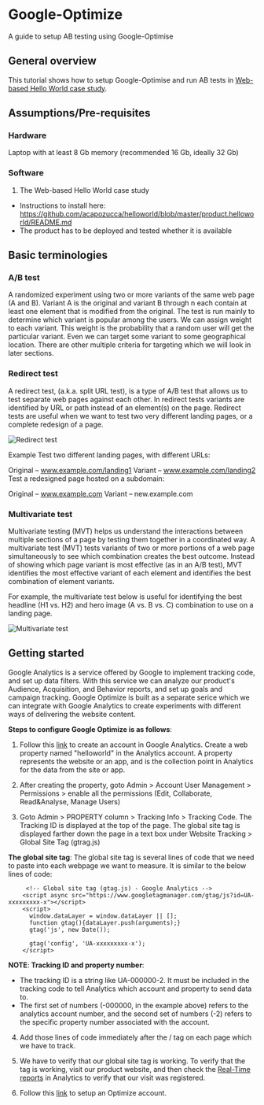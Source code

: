 # Google-Optimize
A guide to setup AB testing using Google-Optimise

## General overview
This tutorial shows how to setup Google-Optimise and run AB tests in [Web-based Hello World case study](https://github.com/acapozucca/helloworld).

## Assumptions/Pre-requisites

### Hardware
Laptop with at least 8 Gb memory (recommended 16 Gb, ideally 32 Gb)

### Software

1. The Web-based Hello World case study
* Instructions to install here: https://github.com/acapozucca/helloworld/blob/master/product.helloworld/README.md
* The product has to be deployed and tested whether it is available

## Basic terminologies
### A/B test
A randomized experiment using two or more variants of the same web page (A and B). Variant A is the original and variant B through n each contain at least one element that is modified from the original. The test is run mainly to determine which variant is popular among the users. We can assign weight to each variant. This weight is the probability that a random user will get the particular variant. Even we can target some variant to some geographical location. There are other multiple criteria for targeting which we will look in later sections.

### Redirect test
A redirect test, (a.k.a. split URL test), is a type of A/B test that allows us to test separate web pages against each other. In redirect tests variants are identified by URL or path instead of an element(s) on the page. Redirect tests are useful when we want to test two very different landing pages, or a complete redesign of a page.

![Redirect test](https://lh3.googleusercontent.com/_GrZ6NO0PPKTJ6UME2MGZyUV_YRZM-YcbGqA6u4dT6nKwX1zom5Msrp3jIDm9Zzzzmw=w300)

Example
Test two different landing pages, with different URLs:

Original – www.example.com/landing1
Variant – www.example.com/landing2
Test a redesigned page hosted on a subdomain:

Original – www.example.com
Variant – new.example.com

### Multivariate test
Multivariate testing (MVT) helps us understand the interactions between multiple sections of a page by testing them together in a coordinated way. A multivariate test (MVT) tests variants of two or more portions of a web page simultaneously to see which combination creates the best outcome. Instead of showing which page variant is most effective (as in an A/B test), MVT identifies the most effective variant of each element and identifies the best combination of element variants.

For example, the multivariate test below is useful for identifying the best headline (H1 vs. H2) and hero image (A vs. B vs. C) combination to use on a landing page.

![Multivariate test](https://lh3.googleusercontent.com/GrfqjjtR68O6xbCt7olSnwSKVVM0bUzYPs7HXmXVbpDZNSqOBQR5mMPXwRUA1irb7A=w500)

## Getting started

Google Analytics is a service offered by Google to implement tracking code, and set up data filters. With this service we can analyze our product's Audience, Acquisition, and Behavior reports, and set up goals and campaign tracking. Google Optimize is built as a separate serice which we can integrate with Google Analytics to create experiments with different ways of delivering the website content.

**Steps to configure Google Optimize is as follows**:

1. Follow this [link](https://support.google.com/analytics/answer/1008015?hl=en) to create an account in Google Analytics. Create a web property named "helloworld" in the Analytics account. A property represents the website or an app, and is the collection point in Analytics for the data from the site or app.

2. After creating the property, goto Admin > Account User Management > Permissions > enable all the permissions (Edit, Collaborate, Read&Analyse, Manage Users)

3. Goto Admin > PROPERTY column > Tracking Info > Tracking Code. The Tracking ID is displayed at the top of the page. The global site tag is displayed farther down the page in a text box under Website Tracking > Global Site Tag (gtrag.js)

**The global site tag**:
The global site tag is several lines of code that we need to paste into each webpage we want to measure. It is similar to the below lines of code:
```
 	 <!-- Global site tag (gtag.js) - Google Analytics -->
	<script async src="https://www.googletagmanager.com/gtag/js?id=UA-xxxxxxxxx-x"></script>
	<script>
	  window.dataLayer = window.dataLayer || [];
	  function gtag(){dataLayer.push(arguments);}
	  gtag('js', new Date());
	
	  gtag('config', 'UA-xxxxxxxxx-x');
	</script>
```

**NOTE**:
**Tracking ID and property number**:
* The tracking ID is a string like UA-000000-2. It must be included in the tracking code to tell Analytics which account and property to send data to.
* The first set of numbers (-000000, in the example above) refers to the analytics account number, and the second set of numbers (-2) refers to the specific property number associated with the account.

4. Add those lines of code immediately after the /<head/> tag on each page which we have to track.
  
5. We have to verify that our global site tag is working. To verify that the tag is working, visit our product website, and then check the [Real-Time reports](https://support.google.com/analytics/answer/1638635) in Analytics to verify that our visit was registered.

6. Follow this [link](https://support.google.com/optimize/answer/6211921) to setup an Optimize account.
